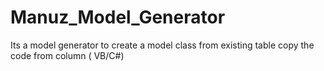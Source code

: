 # Manuz_Model_Generator
Its a model generator to create a model class from existing table copy the code from column ( VB/C#)
